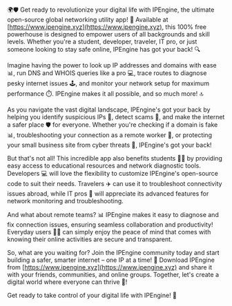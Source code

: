 🌍🛡️ Get ready to revolutionize your digital life with IPEngine, the ultimate open-source global networking utility app! 🚀 Available at [https://www.ipengine.xyz](https://www.ipengine.xyz), this 100% free powerhouse is designed to empower users of all backgrounds and skill levels. Whether you're a student, developer, traveler, IT pro, or just someone looking to stay safe online, IPEngine has got your back! 🔍

Imagine having the power to look up IP addresses and domains with ease 📊, run DNS and WHOIS queries like a pro 💻, trace routes to diagnose pesky internet issues 🕹️, and monitor your network setup for maximum performance ⏱️. IPEngine makes it all possible, and so much more! 🔝

As you navigate the vast digital landscape, IPEngine's got your back by helping you identify suspicious IPs 👀, detect scams 💸, and make the internet a safer place 🛡️ for everyone. Whether you're checking if a domain is fake 📊, troubleshooting your connection as a remote worker 🏢, or protecting your small business site from cyber threats 🚫, IPEngine's got your back!

But that's not all! This incredible app also benefits students 👨‍🎓 by providing easy access to educational resources and network diagnostic tools. Developers 💻 will love the flexibility to customize IPEngine's open-source code to suit their needs. Travelers ✈️ can use it to troubleshoot connectivity issues abroad, while IT pros 🤖 will appreciate its advanced features for network monitoring and troubleshooting.

And what about remote teams? 📊 IPEngine makes it easy to diagnose and fix connection issues, ensuring seamless collaboration and productivity! Everyday users 👨‍💻 can simply enjoy the peace of mind that comes with knowing their online activities are secure and transparent.

So, what are you waiting for? Join the IPEngine community today and start building a safer, smarter internet – one IP at a time! 🔧 Download IPEngine from [https://www.ipengine.xyz](https://www.ipengine.xyz) and share it with your friends, communities, and online groups. Together, let's create a digital world where everyone can thrive 🌟!

Get ready to take control of your digital life with IPEngine! 💪